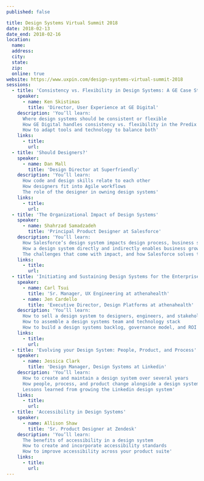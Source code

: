 ```yaml
---
published: false

title: Design Systems Virtual Summit 2018
date: 2018-02-13
date_end: 2018-02-16
location:
  name:
  address:
  city:
  state:
  zip:
  online: true
website: https://www.uxpin.com/design-systems-virtual-summit-2018
sessions:
  - title: 'Consistency vs. Flexibility in Design Systems: A GE Case Study'
    speaker:
      - name: Ken Skistimas
        title: 'Director, User Experience at GE Digital'
    description: 'You’ll learn:
      Where design systems should be consistent or flexible
      How GE Digital handles consistency vs. flexibility in the Predix design system
      How to adapt tools and technology to balance both'
    links:
      - title:
        url:
  - title: 'Should Designers?'
    speaker:
      - name: Dan Mall
        title: 'Design Director at Superfriendly'
    description: 'You’ll learn:
      How code and design skills relate to each other
      How designers fit into Agile workflows
      The role of the designer in owning design systems'
    links:
      - title:
        url:
  - title: 'The Organizational Impact of Design Systems'
    speaker:
      - name: Shahrzad Samadzadeh
        title: 'Principal Product Designer at Salesforce'
    description: 'You’ll learn:
      How Salesforce’s design system impacts design process, business stakeholders, and ecosystem partners
      How a design system directly and indirectly enables business growth
      The challenges that come with impact, and how Salesforce solves them'
    links:
      - title:
        url:
  - title: 'Initiating and Sustaining Design Systems for the Enterprise'
    speaker:
      - name: Carl Tsui
        title: 'Sr. Manager, UX Engineering at athenahealth'
      - name: Jen Cardello
        title: 'Executive Director, Design Platforms at athenahealth'
    description: 'You’ll learn:
      How to sell a design system to designers, engineers, and stakeholders
      How to assemble a design systems team and technology stack
      How to build a design systems backlog, governance model, and ROI tracking'
    links:
      - title:
        url:
  - title: 'Evolving your Design System: People, Product, and Process'
    speaker:
      - name: Jessica Clark
        title: 'Design Manager, Design Systems at Linkedin'
    description: 'You’ll learn:
      How to create and maintain a design system over several years
      How people, process, and product change alongside a design system
      Lessons learned from growing the Linkedin design system'
    links:
      - title:
        url:
  - title: 'Accessibility in Design Systems'
    speaker:
      - name: Allison Shaw
        title: 'Sr. Product Designer at Zendesk'
    description: 'You’ll learn:
      The benefits of accessibility in a design system
      How to create and incorporate accessibility standards
      How to improve accessibility across your product suite'
    links:
      - title:
        url:
---
```

